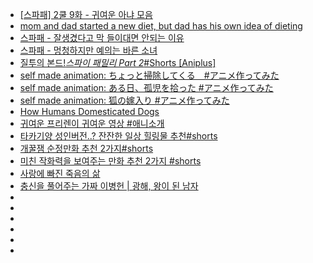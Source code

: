 - [[스파패] 2쿨 9화 - 귀여운 아냐 모음](https://youtu.be/_d42Com-foQ?si=Uv9awaSJAneo3w9e)
- [mom and dad started a new diet, but dad has his own idea of dieting](https://youtube.com/shorts/JhQVn_fgs3Q?si=CqFGwfjdPgzMqiCi)
- [스파패 - 잘생겼다고 막 들이대면 안되는 이유](https://youtube.com/shorts/MSwm0A-g-1c?si=Lmve9u5qb3zgG7FD)
- [스파패 - 멍청하지만 예의는 바른 소녀](https://youtube.com/shorts/OO4Mkb9PKrI?si=-1HxcBuGGnXNu0J1)
- [질투의 본드!_스파이 패밀리 Part 2_#Shorts [Aniplus]](https://youtube.com/shorts/kO9fhSrZbFw?si=nUxwmUGOQMl7Theh)
- [self made animation: ちょっと掃除してくる　#アニメ作ってみた](https://youtube.com/shorts/rPRV0CIbitQ?si=w2cyMbHKwUCjqJCh)
- [self made animation: ある日、孤児を拾った #アニメ作ってみた](https://youtube.com/shorts/J1l7JCEP1tQ?si=FtwpMwi2xUDm-dLY)
- [self made animation: 狐の嫁入り #アニメ作ってみた](https://youtube.com/shorts/zPq8VxHTa98?si=dZPk--O90taEhI_x)
- [How Humans Domesticated Dogs](https://youtube.com/shorts/jQb751yCYqE?si=7wHN5bwOW8l_a3xq)
- [귀여운 프리렌이 귀여운 영상 #애니소개](https://youtube.com/shorts/_TnpOYlSOOE?si=STQ11BGa2vS2TwtF)
- [타카기양 성인버전..? 잔잔한 일상 힐링물 추천#shorts](https://youtube.com/shorts/2xb53vTpqDA?si=inDIF0nA7me9VdA3)
- [개꿀잼 순정만화 추천 2가지#shorts](https://youtube.com/shorts/HVFo5TCfVRE?si=QQzQzq7-Fbv2nu_b)
- [미친 작화력을 보여주는 만화 추천 2가지 #shorts](https://youtube.com/shorts/89T8n_OSKuo?si=nRdt5_RUzVfteWDn)
- [사랑에 빠진 죽음의 삶](https://youtube.com/shorts/hUGHozOaExU?si=rSVY_Nn3b8ZbZFtM)
- [충신을 풀어주는 가짜 이병헌 | 광해, 왕이 된 남자](https://youtube.com/shorts/Xmi5eZ3-0YQ?si=CiSMIeO6rhu1--V6)
- []()
- []()
- []()
- []()
- []()
- []()
